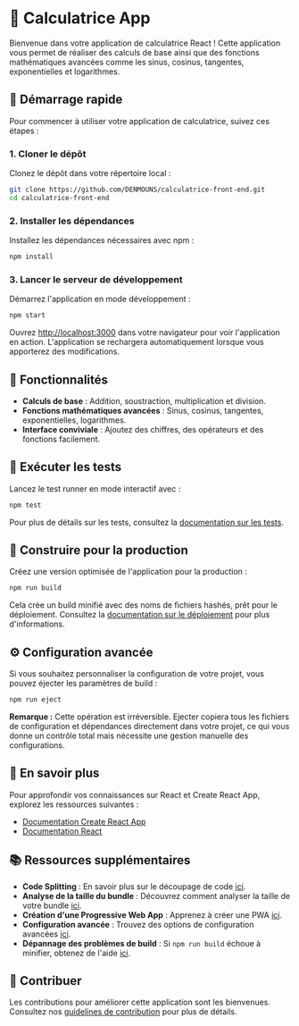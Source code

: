 # 🧮 Calculatrice App

Bienvenue dans votre application de calculatrice React ! Cette application vous permet de réaliser des calculs de base ainsi que des fonctions mathématiques avancées comme les sinus, cosinus, tangentes, exponentielles et logarithmes.

## 🚀 Démarrage rapide

Pour commencer à utiliser votre application de calculatrice, suivez ces étapes :

### 1. Cloner le dépôt

Clonez le dépôt dans votre répertoire local :

```bash
git clone https://github.com/DENMOUNS/calculatrice-front-end.git
cd calculatrice-front-end
```

### 2. Installer les dépendances

Installez les dépendances nécessaires avec npm :

```bash
npm install
```

### 3. Lancer le serveur de développement

Démarrez l'application en mode développement :

```bash
npm start
```

Ouvrez [http://localhost:3000](http://localhost:3000) dans votre navigateur pour voir l'application en action. L'application se rechargera automatiquement lorsque vous apporterez des modifications.

## 🧮 Fonctionnalités

- **Calculs de base** : Addition, soustraction, multiplication et division.
- **Fonctions mathématiques avancées** : Sinus, cosinus, tangentes, exponentielles, logarithmes.
- **Interface conviviale** : Ajoutez des chiffres, des opérateurs et des fonctions facilement.

## 🧪 Exécuter les tests

Lancez le test runner en mode interactif avec :

```bash
npm test
```

Pour plus de détails sur les tests, consultez la [documentation sur les tests](https://facebook.github.io/create-react-app/docs/running-tests).

## 🚀 Construire pour la production

Créez une version optimisée de l'application pour la production :

```bash
npm run build
```

Cela crée un build minifié avec des noms de fichiers hashés, prêt pour le déploiement. Consultez la [documentation sur le déploiement](https://facebook.github.io/create-react-app/docs/deployment) pour plus d'informations.

## ⚙️ Configuration avancée

Si vous souhaitez personnaliser la configuration de votre projet, vous pouvez éjecter les paramètres de build :

```bash
npm run eject
```

**Remarque :** Cette opération est irréversible. Ejecter copiera tous les fichiers de configuration et dépendances directement dans votre projet, ce qui vous donne un contrôle total mais nécessite une gestion manuelle des configurations.

## 🌟 En savoir plus

Pour approfondir vos connaissances sur React et Create React App, explorez les ressources suivantes :

- [Documentation Create React App](https://facebook.github.io/create-react-app/docs/getting-started)
- [Documentation React](https://reactjs.org/)

## 📚 Ressources supplémentaires

- **Code Splitting** : En savoir plus sur le découpage de code [ici](https://facebook.github.io/create-react-app/docs/code-splitting).
- **Analyse de la taille du bundle** : Découvrez comment analyser la taille de votre bundle [ici](https://facebook.github.io/create-react-app/docs/analyzing-the-bundle-size).
- **Création d'une Progressive Web App** : Apprenez à créer une PWA [ici](https://facebook.github.io/create-react-app/docs/making-a-progressive-web-app).
- **Configuration avancée** : Trouvez des options de configuration avancées [ici](https://facebook.github.io/create-react-app/docs/advanced-configuration).
- **Dépannage des problèmes de build** : Si `npm run build` échoue à minifier, obtenez de l'aide [ici](https://facebook.github.io/create-react-app/docs/troubleshooting#npm-run-build-fails-to-minify).

## 🤝 Contribuer

Les contributions pour améliorer cette application sont les bienvenues. Consultez nos [guidelines de contribution](#) pour plus de détails.
